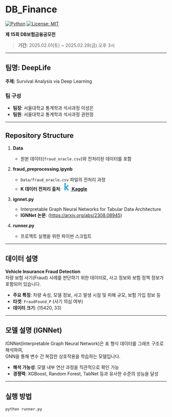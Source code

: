 # DB_Finance  
[![Python](https://img.shields.io/badge/Made%20with-Python-blue.svg?logo=python)]()
[![License: MIT](https://img.shields.io/badge/License-MIT-yellow.svg)]()

**제 15회 DB보험금융공모전**  
> **기간:** 2025.02.01(토) ~ 2025.02.28(금) 오후 3시

---

## 팀명: DeepLife
**주제:** Survival Analysis via Deep Learning

### 팀 구성
- **팀장**: 서울대학교 통계학과 석사과정 이성은  
- **팀원**: 서울대학교 통계학과 석사과정 권헌정  

---

## Repository Structure

1. **Data**  
   - 원본 데이터(`fraud_oracle.csv`)와 전처리된 데이터를 포함

2. **fraud_preprocessing.ipynb**  
   - `Data/fraud_oracle.csv` 파일의 전처리 과정  
   - **K 데이터 전처리 출처**:  [<img src="./Images/kaggle.png" width="25" alt="Kaggle Logo"/> **Kaggle**](https://www.kaggle.com/code/hobeomlee/fraud-detection-modeling-guidebook-a-to-z)

3. **ignnet.py**  
   - Interpretable Graph Neural Networks for Tabular Data Architecture  
   - **IGNNet 논문**: (https://arxiv.org/abs/2308.08945)

4. **runner.py**  
   - 프로젝트 실행을 위한 파이썬 스크립트

---

## 데이터 설명
**Vehicle Insurance Fraud Detection**  
차량 보험 사기(Fraud) 사례를 판단하기 위한 데이터로, 사고 정보와 보험 정책 정보가 포함되어 있습니다.  
- **주요 특징**: 차량 속성, 모델 정보, 사고 발생 시점 및 피해 규모, 보험 가입 정보 등  
- **타겟**: `FraudFound_P` (사기 의심 여부)  
- **데이터 크기**: (15420, 33)

---

## 모델 설명 (IGNNet)
IGNNet(Interpretable Graph Neural Network)은 표 형식 데이터를 그래프 구조로 해석하여,  
GNN을 통해 변수 간 복잡한 상호작용을 학습하는 모델입니다.

- **해석 가능성**: 모델 내부 연산 과정을 직관적으로 확인 가능  
- **경쟁력**: XGBoost, Random Forest, TabNet 등과 유사한 수준의 성능을 달성

---

## 실행 방법
```bash
python runner.py